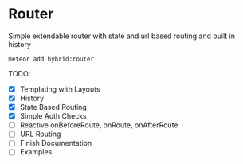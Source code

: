 # Router

Simple extendable router with state and url based routing and built in history

`meteor add hybrid:router`

TODO: 
* [x] Templating with Layouts
* [x] History
* [x] State Based Routing
* [x] Simple Auth Checks
* [ ] Reactive onBeforeRoute, onRoute, onAfterRoute
* [ ] URL Routing
* [ ] Finish Documentation
* [ ] Examples